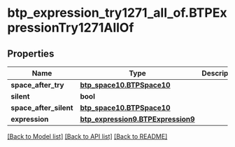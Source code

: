 # btp_expression_try1271_all_of.BTPExpressionTry1271AllOf

## Properties
Name | Type | Description | Notes
------------ | ------------- | ------------- | -------------
**space_after_try** | [**btp_space10.BTPSpace10**](BTPSpace10.md) |  | [optional] 
**silent** | **bool** |  | [optional] 
**space_after_silent** | [**btp_space10.BTPSpace10**](BTPSpace10.md) |  | [optional] 
**expression** | [**btp_expression9.BTPExpression9**](BTPExpression9.md) |  | [optional] 

[[Back to Model list]](../README.md#documentation-for-models) [[Back to API list]](../README.md#documentation-for-api-endpoints) [[Back to README]](../README.md)


